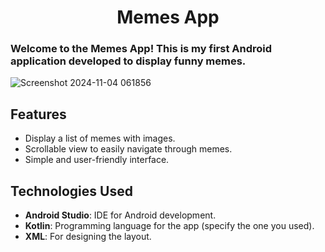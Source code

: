 <div align="center">
  <h1>Memes App</h1>
</div>

### Welcome to the **Memes App**! This is my first Android application developed to display funny memes. 
![Screenshot 2024-11-04 061856](https://github.com/user-attachments/assets/a2ae4c31-860d-469b-a3e3-ac2297c991ca)


## Features
- Display a list of memes with images.
- Scrollable view to easily navigate through memes.
- Simple and user-friendly interface.

## Technologies Used

- **Android Studio**: IDE for Android development.
- **Kotlin**: Programming language for the app (specify the one you used).
- **XML**: For designing the layout.

